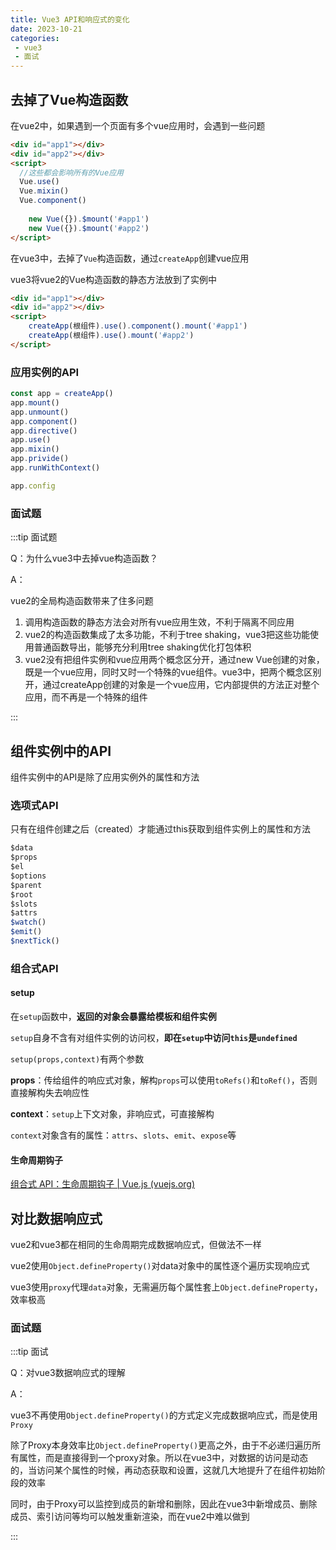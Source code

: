 ```yaml
---
title: Vue3 API和响应式的变化
date: 2023-10-21
categories:
 - vue3
 - 面试
---
```


## 去掉了Vue构造函数

在vue2中，如果遇到一个页面有多个vue应用时，会遇到一些问题

```html
<div id="app1"></div>
<div id="app2"></div>
<script>
  //这些都会影响所有的Vue应用
  Vue.use()
  Vue.mixin()
  Vue.component()
  
	new Vue({}).$mount('#app1')
	new Vue({}).$mount('#app2')
</script>
```

在vue3中，去掉了`Vue`构造函数，通过`createApp`创建vue应用

vue3将vue2的Vue构造函数的静态方法放到了实例中

```html
<div id="app1"></div>
<div id="app2"></div>
<script>
	createApp(根组件).use().component().mount('#app1')
	createApp(根组件).use().mount('#app2')
</script>
```

### 应用实例的API

```js
const app = createApp()
app.mount()
app.unmount()
app.component()
app.directive()
app.use()
app.mixin()
app.privide()
app.runWithContext()

app.config
```



### 面试题

:::tip 面试题

Q：为什么vue3中去掉vue构造函数？

A：

vue2的全局构造函数带来了住多问题

1. 调用构造函数的静态方法会对所有vue应用生效，不利于隔离不同应用
2. vue2的构造函数集成了太多功能，不利于tree shaking，vue3把这些功能使用普通函数导出，能够充分利用tree shaking优化打包体积
3. vue2没有把组件实例和vue应用两个概念区分开，通过new Vue创建的对象，既是一个vue应用，同时又时一个特殊的vue组件。vue3中，把两个概念区别开，通过createApp创建的对象是一个vue应用，它内部提供的方法正对整个应用，而不再是一个特殊的组件

:::

## 组件实例中的API

组件实例中的API是除了应用实例外的属性和方法

### 选项式API

只有在组件创建之后（created）才能通过this获取到组件实例上的属性和方法

```js
$data
$props
$el
$options
$parent
$root
$slots
$attrs
$watch()
$emit()
$nextTick()
```

### 组合式API

#### setup

在`setup`函数中，**返回的对象会暴露给模板和组件实例**

`setup`自身不含有对组件实例的访问权，**即在`setup`中访问`this`是`undefined`**

`setup(props,context)`有两个参数

**props**：传给组件的响应式对象，解构`props`可以使用`toRefs()`和`toRef()`，否则直接解构失去响应性

**context**：`setup`上下文对象，非响应式，可直接解构

`context`对象含有的属性：`attrs`、`slots`、`emit`、`expose`等

#### 生命周期钩子

[组合式 API：生命周期钩子 | Vue.js (vuejs.org)](https://cn.vuejs.org/api/composition-api-lifecycle.html)

## 对比数据响应式

vue2和vue3都在相同的生命周期完成数据响应式，但做法不一样

vue2使用`Object.defineProperty()`对data对象中的属性逐个遍历实现响应式

vue3使用`proxy`代理`data`对象，无需遍历每个属性套上`Object.defineProperty`，效率极高

### 面试题

:::tip 面试

Q：对vue3数据响应式的理解

A：

vue3不再使用`Object.defineProperty()`的方式定义完成数据响应式，而是使用`Proxy`

除了Proxy本身效率比`Object.defineProperty()`更高之外，由于不必递归遍历所有属性，而是直接得到一个proxy对象。所以在vue3中，对数据的访问是动态的，当访问某个属性的时候，再动态获取和设置，这就几大地提升了在组件初始阶段的效率

同时，由于Proxy可以监控到成员的新增和删除，因此在vue3中新增成员、删除成员、索引访问等均可以触发重新渲染，而在vue2中难以做到

:::
